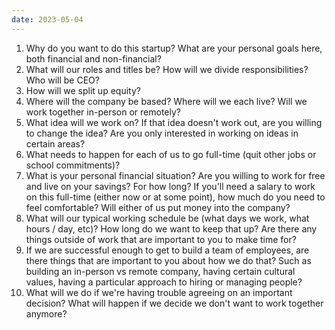 ```yaml
---
date: 2023-05-04
---
```

1. Why do you want to do this startup? What are your personal goals here, both financial and non-financial?
2. What will our roles and titles be? How will we divide responsibilities? Who will be CEO?
3. How will we split up equity?
4. Where will the company be based? Where will we each live? Will we work together in-person or remotely?
5. What idea will we work on? If that idea doesn't work out, are you willing to change the idea? Are you only interested in working on ideas in certain areas?
6. What needs to happen for each of us to go full-time (quit other jobs or school commitments)?
7. What is your personal financial situation? Are you willing to work for free and live on your savings? For how long? If you'll need a salary to work on this full-time (either now or at some point), how much do you need to feel comfortable? Will either of us put money into the company?
8. What will our typical working schedule be (what days we work, what hours / day, etc)? How long do we want to keep that up? Are there any things outside of work that are important to you to make time for?
9. If we are successful enough to get to build a team of employees, are there things that are important to you about how we do that? Such as building an in-person vs remote company, having certain cultural values, having a particular approach to hiring or managing people?
10. What will we do if we're having trouble agreeing on an important decision? What will happen if we decide we don't want to work together anymore?
